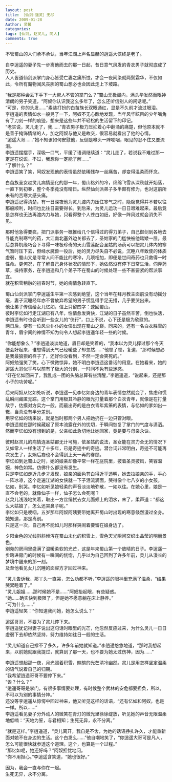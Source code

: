 ```yaml
---
layout: post
title: ［仙剑·遥灵］无尽
date: 2009-01-28
Author: 灵馨
categories: 
tags: [仙剑, 赵灵儿, 同人]
comments: true
--- 
```

不管蜀山的人们承不承认，当年江湖上声名显赫的逍遥大侠终是老了。  
  
自李逍遥的妻子先一步离他而去的那一日起，昔日意气风发的青衣男子就彻底成了历史。  
人人皆道仙剑派掌门身心皆受亡妻之痛所蚀，才会一夜间染就两鬓霜华，不仅如此，令所有魔物闻风丧胆的蜀山想必也会因此走上下坡路。  
  
“我是那种会丢下手下一大帮人不管的掌门么？”蜀山无极阁内，满头华发然而眼神清朗的男子笑道，“阿奴你认识我这么多年了，怎么还听信别人的闲话呢。”  
“可是，你的头发……”素装打扮的白苗族长双眼通红，显是不久前才流过眼泪。  
李逍遥的表情如水一般晃了一下，阿奴不无心酸地发现，当年风华眩目的少年嘴角有了刀刻一样的痕迹，想来是这些年并不轻松的生活留下的印记。  
“老实说，灵儿走了，我……”青衣男子极力压抑着心中翻涌的痛楚，但他原本就不是善于掩饰情绪的人，加之阿奴与他又是故交，很容易就看出了他的心情。  
“逍遥大哥……”她不知该如何安慰他，反倒是喉头一阵哽咽，眼见的忍不住又要流泪。  
李逍遥摆摆手，深吸一口气，平缓了语调继续道：“灵儿走了，若说我不难过那一定是在说谎，不过，我想你一定能了解……”  
“了解什么？”  
李逍遥笑了笑，阿奴发现他的表情虽然依稀残存一丝痛苦，却变得温柔而怀念。  
  
白苗族圣女赵灵儿病情恶化的那一年，蜀山格外的冷，绵绵飞雪从深秋就开始落，一直下到初春，整个冬季竟没有晴日。纵然仙剑派弟子多半颇有修为，也对这前所未有的苦寒大感头痛。  
李逍遥记得清楚，有一日深夜他为灵儿渡内力压住寒气之时，隐隐觉得并不若以往那般顺利，时间也比往日需要得长。到后来，为灵儿运功一日日艰难起来，最后竟是怎样也无法再渡内力与她，只看得整个人苍白如纸，好像一阵风过就会消失不见。  
  
那时他急得要疯，把门派事务一概推给几个信得过的得力弟子，自己御剑到各地去寻能克制寒气的药，大江南北塞外边关都去了，圣姑家的门槛快被他踏矮一层。最后总算机缘巧合下寻得一味极珍奇的天山雪莲配合圣姑的汤药可以把灵儿体内的寒气暂时压下去，但经水魔兽一役后，她的灵力尽失自不必说，沉睡八年致使的体质虚弱，蜀山又是寻常人间不能比的寒冷，几项相加，即便是世间奇药也只救得一时性命。更何况，在了解自己身体状况的情形下，她依然没有停下日常生活，伺弄药草，操持家务，在李逍遥和几个弟子不在蜀山的时候处理一些不甚要紧的帮派事宜。  
就在积雪稍融的初春时节，她的病情急转直下。  
  
蜀山仙剑派掌门李逍遥生平第一次感到绝望，这个当年在拜月教主面前没有动摇分毫，妻子沉睡经年亦不曾放弃希望的男子慌乱得手足无措，几乎要哭出来。  
他让弟子传信给女儿忆如，信上只留四字：速回蜀山。  
彼时李忆如行走江湖已有八年，性情愈发爽快，江湖的日子虽然辛苦，倒也快活，李逍遥有时也会听到一些女儿的“侠行”，口上不说，心下还是极为欣慰的。  
两日后，便有一位风尘仆仆的女侠出现在蜀山之巅。同来的，还有一名白衣胜雪的青年，眉宇间的神情不知为何令人想起李逍遥年轻一些的时候。  
  
“你能想象么？”李逍遥淡淡地道，眉目却是笑着的，“我本以为灵儿撑过那个冬天便会好起来，谁想得到天气已经暖些了却忽然……”他顿了顿，复道，“那时候想必是我最狼狈的样子了，还好你没看到，不然一定会笑死的。”  
阿奴勉强笑了笑，心下微微惊异，她不明白李逍遥这番话的用意。在她看来，她的逍遥大哥似乎与以前有了极大的分别，一时间不免有些迷惑。  
“好在忆如回来了，我乱成一团的头脑总算有些清醒，”李逍遥道，“说起来，还是那小子的功劳呢。”  
  
后来阿奴从忆如处听说，李逍遥一见李忆如身边的青年表情忽然就变了，焦虑和慌乱瞬间藏匿无踪。这个掌门用极其冷静的眼光打量着那个白衣青年，就像是在打量敌手，估摸对方实力一般。而最出奇的是白衣青年紫箫的表情，与忆如的爹如出一辙，当真没有半分差别。  
用李忆如的话来说，就是当时那两个男人把她扔在一边只管对眼。  
李逍遥就在那时候藏起了原本流露在外的忧切，于瞬间恢复了掌门的气度与潇洒。  
然而李忆如没有想到的是，父亲如此急切地让她回家，竟是要与母亲永诀。  
  
彼时赵灵儿的病情连圣姑都无计可施，依圣姑的说法，圣女能在灵力全无的情况下又如常人一样生活了十多年，已是奇迹中的奇迹。潜台词非常明白，奇迹不可能再次发生了，女娲后裔也不会得到上天一再的眷顾。  
李忆如到达蜀山之时，她的娘亲却像平常一样在庭院里，披着圣灵披风，笑容温婉，神色如常。仿佛什么都没有发生。  
只是李忆如走近几步才发现，娘亲的面色苍白得近乎透明，她去拉娘亲的手，手心一阵冰凉，这个走遍江湖的女侠就一下子泪流满面，哭得像个七八岁的小女孩。  
忆如，别哭。李忆如听见娘轻柔的声音淡淡地弥散，一如以往。在她心里，娘是一直不会老的，就像仙子一样，仙子怎么会死呢？  
赵灵儿浅浅地笑着，取出一方丝绢拭去女儿面颊上的泪水，末了，柔声道：“都这么大姑娘了，怎么还哭鼻子呢。”  
李忆如只是哽咽，五岁那年阿奴阿姨要带她离开蜀山时出现的寒意倏然漫过全身。她知道，那是离别。  
只是这一次，自己再不能如儿时那样哭闹着要留在娘身边了。  
  
夕阳金色的光线斜斜倾泻在蜀山未化的积雪上，雪色天光瞬间交织出晶莹的明丽景色。  
别苑的房间里盛满了温暖柔软的光芒，这是年来蜀山第一个放晴的日子。李逍遥一步跨进房门的时候有一瞬间的恍惚，几乎以为自己回到了许多年前，灵儿从漫长的梦境中醒来的那一刻。  
及至他看见女儿沉睡的面容方才回过神来。  
  
“灵儿告诉我，那丫头一直哭，怎么劝都不听，”李逍遥的眼神里充满了温柔，“结果哭累睡着了。”  
“灵儿姐姐……那时候她不是……”阿奴抬起眼，有些疑惑。  
“她……确实快到极限了，但是她不愿意躺在床上静养。”  
“可为什么……”  
李逍遥轻笑：“你知道我问她，她怎么说么？”  
  
逍遥哥哥，不要为了灵儿停下来。  
李逍遥犹记得妻子说出这句话时眼里的光芒，他忽然反应过来，为什么灵儿一日日虚弱下去却依然坚持，努力维持如往日一般的生活。  
  
“灵儿知道自己撑不了多久，许多年前她就知道。”李逍遥悠悠地道，“那时我想起来，以前她就跟我提过，就算到了那一天，也不要为她太过伤神，因为……”  
  
李逍遥想起那一夜，月光照着积雪，皑皑的光芒清冷幽然。灵儿是用怎样坚定温柔的语气说着自己的归期。  
“我希望逍遥哥哥不要停下来。”  
“诶？什么？”  
“逍遥哥哥是掌门，有很多事情要处理，有时候整个武林的安危都要担负，所以，不可以为别的事情分神。”  
还没等李逍遥从惊愕中回过神来，他又听见这样的话语，“还有忆如和阿奴，也是一样。所以……”  
李逍遥看见妻子分外动人的微笑在青灯的微光里徐徐绽放，听见她的声音无限温柔地低喃：“天地为誓，与君相知；生死无异，永不分离。”  
  
“就是这样。”李逍遥道，“灵儿离开，我自是不舍，为她的话语挣扎许久，才能重新面对她不在身边的生活。这个白发么……”他自嘲地笑了，“你逍遥大哥可是凡人，怎么可能很快就参透这个道理。这个，也算是一个过程。”  
“那忆如呢，她还好吗？”阿奴担忧地问。  
“你不用担心。”李逍遥含笑道，“她也很好。”  
  
因为，我会一直与你在一起。  
生死无异，永不分离。    


